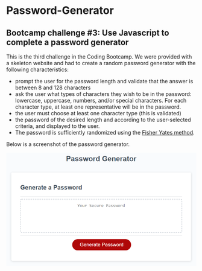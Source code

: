 # Password-Generator
## Bootcamp challenge #3: Use Javascript to complete a password generator

This is the third challenge in the Coding Bootcamp. We were provided with a skeleton website and had to create a random password generator with the following characteristics:

- prompt the user for the password length and validate that the answer is between 8 and 128 characters
- ask the user what types of characters they wish to be in the password: lowercase, uppercase, numbers, and/or special characters. For each character type, at least one representative will be in the password.
- the user must choose at least one character type (this is validated)
- the password of the desired length and according to the user-selected criteria, and displayed to the user.
- The password is sufficiently randomized using the [Fisher Yates method](https://www.w3schools.com/js/js_array_sort.asp).

Below is a screenshot of the password generator.

![password generator screenshot](Assets/images/03-javascript-homework-demo.png "Password generator")